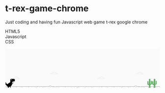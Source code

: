 # t-rex-game-chrome
Just coding and having fun
Javascript web game t-rex google chrome

HTML5 <br />
Javascript <br />
CSS

![Image caption](https://github.com/rcaleroa/t-rex-game-chrome/blob/main/game-screen.jpg)
